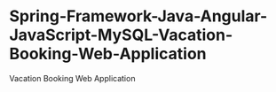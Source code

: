 # Spring-Framework-Java-Angular-JavaScript-MySQL-Vacation-Booking-Web-Application
Vacation Booking Web Application
